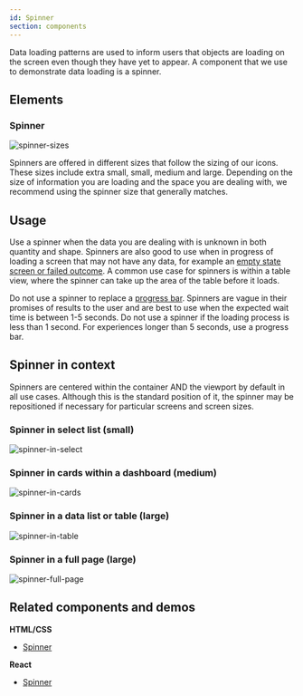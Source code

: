 ```yaml
---
id: Spinner
section: components
---
```


Data loading patterns are used to inform users that objects are loading on the screen even though they have yet to appear. A component that we use to demonstrate data loading is a spinner.

## Elements
### Spinner

![spinner-sizes](./img/spinner-sizes.png)

Spinners are offered in different sizes that follow the sizing of our icons. These sizes include extra small, small, medium and large. Depending on the size of information you are loading and the space you are dealing with, we recommend using the spinner size that generally matches.

## Usage

Use a spinner when the data you are dealing with is unknown in both quantity and shape. Spinners are also good to use when in progress of loading a screen that may not have any data, for example an [empty state screen or failed outcome](/design-guidelines/usage-and-behavior/empty-state). A common use case for spinners is within a table view, where the spinner can take up the area of the table before it loads.

Do not use a spinner to replace a [progress bar](/design-guidelines/usage-and-behavior/progress-bar). Spinners are vague in their promises of results to the user and are best to use when the expected wait time is between 1-5 seconds. Do not use a spinner if the loading process is less than 1 second. For experiences longer than 5 seconds, use a progress bar.

## Spinner in context

Spinners are centered within the container AND the viewport by default in all use cases. Although this is the standard position of it, the spinner may be repositioned if necessary for particular screens and screen sizes.

### Spinner in select list (small)

![spinner-in-select](./img/spinner-in-select.png)

### Spinner in cards within a dashboard (medium)

![spinner-in-cards](./img/spinner-in-cards.png)

### Spinner in a data list or table (large)

![spinner-in-table](./img/spinner-in-table.png)

### Spinner in a full page (large)

![spinner-full-page](./img/spinner-full-page.png)

## Related components and demos
**HTML/CSS**
* [Spinner](/documentation/core/beta/spinner)

**React**
* [Spinner](/documentation/react/beta/spinner)
